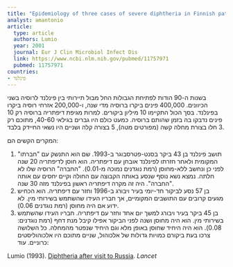 ```yaml
---
title: "Epidemiology of three cases of severe diphtheria in Finnish patients with low antitoxin antibody levels"
analyst: amantonio
article:
  type: article
  authors: Lumio
  year: 2001
  journal: Eur J Clin Microbiol Infect Dis
  link: https://www.ncbi.nlm.nih.gov/pubmed/11757971
  pubmed: 11757971
countries:
- פינלנד
---
```


בשנות ה-90 הודות לפתיחת הגבולות החל מבול תיירותי בין פינלנד לרוסיה בשני הכיוונים. 400,000 פינים ביקרו ברוסיה מדי שנה, ו-200,000 אזרחי רוסיה ביקרו בפינלנד. בסך הכול התקיימו 10 מיליון ביקורים.
למרות מגיפת דיפתריה ברוסיה רק 10 פינים נדבקו בה בזמן שהותם ברוסיה. כמעט כולם היו גברים בגילאי 40-60, מתוכם רק 3 חלו בצורת מחלה קשה (מפורטים מטה), 5 בצורה קלה ושניים היו נשאי החיידק בלבד.

המקרים הקשים הם:
1) תושב פינלנד בן 43 ביקר בסנט-פטרסבוגר ב-1993. שם הוא התנשק עם "חברתו" המקומית ולאחר חזרתו לפינלנד אובחן עם דיפתריה. הוא חוסן לדיפתריה 20 שנה לפני כן ונחשב ללא-מחוסן (רמת נוגדנים נמוכה מ-0.01). "החברה" הרוסיה שלו לא חלתה. נמצא נשא נוסף שנסע באותה הקבוצה עם החולה וקיים יחסים עם אותה "החברה". היה זה מקרה דיפתריה ראשון בפינלנד מזה 30 שנה.
2) בן 57 נסע לביקור חד-יומי בעיר ויבורג ב-1996 וחזר עם דיפתריה. הוא הכחיש מגעים קרובים עם התושבים המקומיים, אך חבריו העידו שהשתמש בשירותי מין. לא ידוע אם היה מחוסן (רמת נוגדנים 0.06).
3) בן 45 ביקר בעיר ויבורג למשך יום אחד וחזר עם דיפתריה. חבריו העידו שהשתמש בשירותי מין. הוא היה מחוסן ושנה לפני הביקור אפילו קיבל מנת דחף (רמת נוגדנים: 0.08). הוא היה היחיד שחוסן באופן מלא וגם היחיד שנפטר מהמחלה.
כל השלושה צרכו בעת ביקורם כמויות גדולות של אלכוהול, שניים מתוכם היו אלכוהוליסטים כרוניים. עוד:

Lumio (1993). [Diphtheria after visit to Russia](https://www.ncbi.nlm.nih.gov/pubmed/8100325). *Lancet*
